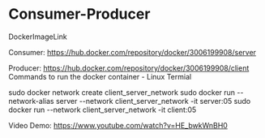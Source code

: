 # Consumer-Producer

DockerImageLink

Consumer: https://hub.docker.com/repository/docker/3006199908/server

Producer: https://hub.docker.com/repository/docker/3006199908/client
Commands to run the docker container - Linux Termial

sudo docker network create client_server_network
sudo docker run --network-alias server --network client_server_network -it server:05
sudo docker run --network client_server_network -it client:05

Video Demo: https://www.youtube.com/watch?v=HE_bwkWnBH0

